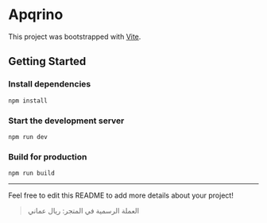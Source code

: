 # Apqrino

This project was bootstrapped with [Vite](https://vitejs.dev/).

## Getting Started

### Install dependencies
```
npm install
```

### Start the development server
```
npm run dev
```

### Build for production
```
npm run build
```

---

Feel free to edit this README to add more details about your project!

> العملة الرسمية في المتجر: ريال عماني
